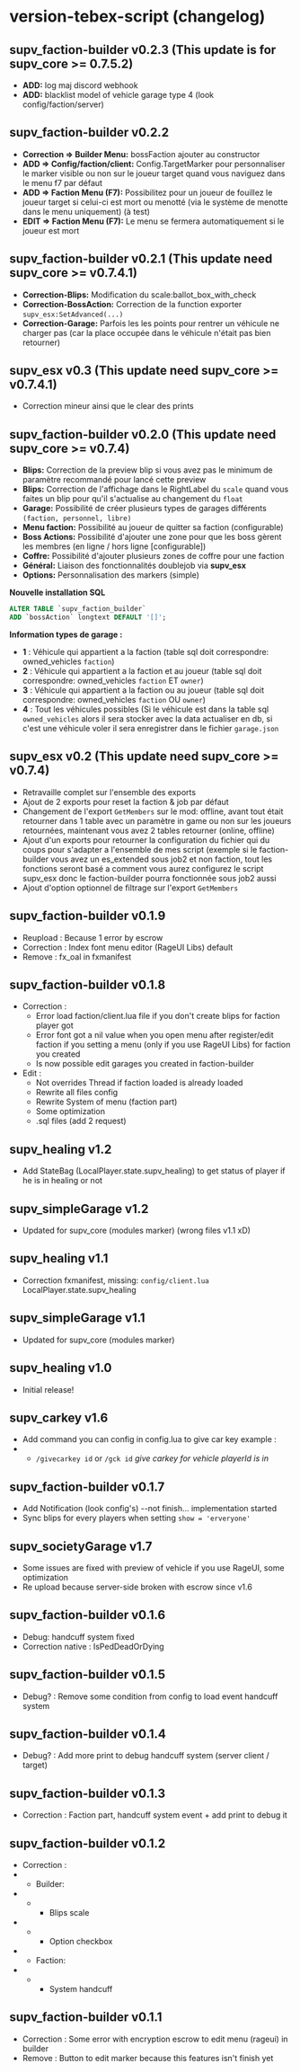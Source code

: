 # version-tebex-script (changelog)

## supv_faction-builder v0.2.3 (This update is for supv_core >= 0.7.5.2)
- __ADD:__ log maj discord webhook
- __ADD:__ blacklist model of vehicle garage type 4 (look config/faction/server)

## supv_faction-builder v0.2.2
- __Correction => Builder Menu:__ bossFaction ajouter au constructor
- __ADD => Config/faction/client:__ Config.TargetMarker pour personnaliser le marker visible ou non sur le joueur target quand vous naviguez dans le menu f7 par défaut
- __ADD => Faction Menu (F7):__ Possibilitez pour un joueur de fouillez le joueur target si celui-ci est mort ou menotté (via le système de menotte dans le menu uniquement) (à test)
- __EDIT => Faction Menu (F7):__ Le menu se fermera automatiquement si le joueur est mort

## supv_faction-builder v0.2.1 (This update need supv_core >= v0.7.4.1)
- __Correction-Blips:__ Modification du scale:ballot_box_with_check
- __Correction-BossAction:__ Correction de la function exporter `supv_esx:SetAdvanced(...)`
- __Correction-Garage:__ Parfois les les points pour rentrer un véhicule ne charger pas (car la place occupée dans le véhicule n'était pas bien retourner)

## supv_esx v0.3 (This update need supv_core >= v0.7.4.1)
- Correction mineur ainsi que le clear des prints

## supv_faction-builder v0.2.0 (This update need supv_core >= v0.7.4)
- __Blips:__  Correction de la preview blip si vous avez pas le minimum de paramètre recommandé pour lancé cette preview
- __Blips:__ Correction de l'affichage dans le RightLabel du `scale` quand vous faites un blip pour qu'il s'actualise au changement du `float`
- __Garage:__ Possibilité de créer plusieurs types de garages différents `(faction, personnel, libre)`
- __Menu faction:__ Possibilité au joueur de quitter sa faction (configurable)
- __Boss Actions:__ Possibilité d'ajouter une zone pour que les boss gèrent les membres (en ligne / hors ligne [configurable])
- __Coffre:__ Possibilité d'ajouter plusieurs zones de coffre pour une faction
- __Général:__ Liaison des fonctionnalités doublejob via **supv_esx**
- __Options:__ Personnalisation des markers (simple)

__**Nouvelle installation SQL**__
```sql
ALTER TABLE `supv_faction_builder`
ADD `bossAction` longtext DEFAULT '[]';
```
__**Information types de garage :**__
- __1__ : Véhicule qui appartient a la faction (table sql doit correspondre: owned_vehicles `faction`)
- __2__ : Véhicule qui appartient a la faction et au joueur (table sql doit correspondre: owned_vehicles `faction` ET `owner`)
- __3__ : Véhicule qui appartient a la faction ou au joueur (table sql doit correspondre: owned_vehicles `faction` OU `owner`)
- __4__ : Tout les véhicules possibles (Si le véhicule est dans la table sql `owned_vehicles` alors il sera stocker avec la data actualiser en db, si c'est une véhicule voler il sera enregistrer dans le fichier `garage.json`

## supv_esx v0.2 (This update need supv_core >= v0.7.4)
- Retravaille complet sur l'ensemble des exports
- Ajout de 2 exports pour reset la faction & job par défaut
- Changement de l'export `GetMembers` sur le mod: offline, avant tout était retourner dans 1 table avec un paramètre in game ou non sur les joueurs retournées, maintenant vous avez 2 tables retourner (online, offline)
- Ajout d'un exports pour retourner la configuration du fichier qui du coups pour s'adapter a l'ensemble de mes script (exemple si le faction-builder vous avez un es_extended sous job2 et non faction, tout les fonctions seront basé a comment vous aurez configurez le script supv_esx donc le faction-builder pourra fonctionnée sous job2 aussi
- Ajout d'option optionnel de filtrage sur l'export `GetMembers`

## supv_faction-builder v0.1.9
- Reupload : Because 1 error by escrow
- Correction : Index font menu editor (RageUI Libs) default
- Remove : fx_oal in fxmanifest

## supv_faction-builder v0.1.8
- Correction :
    - Error load faction/client.lua file if you don't create blips for faction player got
    - Error font got a nil value when you open menu after register/edit faction if you setting a menu (only if you use RageUI Libs) for faction you created
    - Is now possible edit garages you created in faction-builder
- Edit :
    - Not overrides Thread if faction loaded is already loaded
    - Rewrite all files config
    - Rewrite System of menu (faction part)
    - Some optimization
    - .sql files (add 2 request)

## supv_healing v1.2
- Add StateBag (LocalPlayer.state.supv_healing) to get status of player if he is in healing or not

## supv_simpleGarage v1.2
- Updated for supv_core (modules marker) (wrong files v1.1 xD)

## supv_healing v1.1
- Correction fxmanifest, missing: `config/client.lua` LocalPlayer.state.supv_healing

## supv_simpleGarage v1.1
- Updated for supv_core (modules marker)

## supv_healing v1.0
- Initial release!

## supv_carkey v1.6
- Add command you can config in config.lua to give car key example : 
- - `/givecarkey id` or `/gck id` *give carkey for vehicle playerId is in*

## supv_faction-builder v0.1.7
- Add Notification (look config's) --not finish... implementation started
- Sync blips for every players when setting `show = 'erveryone'`

## supv_societyGarage v1.7
- Some issues are fixed with preview of vehicle if you use RageUI, some optimization
- Re upload because server-side broken with escrow since v1.6

## supv_faction-builder v0.1.6
- Debug: handcuff system fixed
- Correction native : IsPedDeadOrDying

## supv_faction-builder v0.1.5
- Debug? : Remove some condition from config to load event handcuff system

## supv_faction-builder v0.1.4
- Debug? : Add more print to debug handcuff system (server client / target)

## supv_faction-builder v0.1.3
- Correction : Faction part, handcuff system event + add print to debug it

## supv_faction-builder v0.1.2
- Correction :
- - Builder: 
- - - Blips scale
- - - Option checkbox
- - Faction: 
- - - System handcuff

## supv_faction-builder v0.1.1
- Correction : Some error with encryption escrow to edit menu (rageui) in builder
- Remove : Button to edit marker because this features isn't finish yet